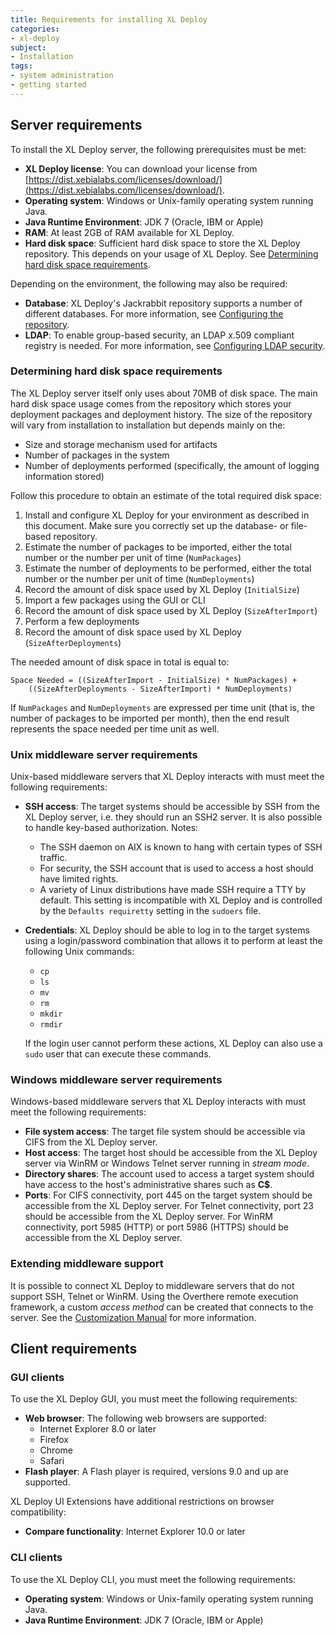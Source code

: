 ```yaml
---
title: Requirements for installing XL Deploy
categories:
- xl-deploy
subject:
- Installation
tags:
- system administration
- getting started
---
```


## Server requirements

To install the XL Deploy server, the following prerequisites must be met:

* **XL Deploy license**: You can download your license from [https://dist.xebialabs.com/licenses/download/](https://dist.xebialabs.com/licenses/download/).
* **Operating system**: Windows or Unix-family operating system running Java.
* **Java Runtime Environment**: JDK 7 (Oracle, IBM or Apple)
* **RAM**: At least 2GB of RAM available for XL Deploy.
* **Hard disk space**: Sufficient hard disk space to store the XL Deploy repository. This depends on your usage of XL Deploy. See [Determining hard disk space requirements](#determining-hard-disk-space-requirements).

Depending on the environment, the following may also be required: 

* **Database**: XL Deploy's Jackrabbit repository supports a number of different databases. For more information, see [Configuring the repository](#configuring-the-repository).
* **LDAP**: To enable group-based security, an LDAP x.509 compliant registry is needed. For more information, see [Configuring LDAP security](#configuring-ldap-security).

### Determining hard disk space requirements

The XL Deploy server itself only uses about 70MB of disk space. The main hard disk space usage comes from the repository which stores your deployment packages and deployment history. The size of the repository will vary from installation to installation but depends mainly on the:

* Size and storage mechanism used for artifacts
* Number of packages in the system
* Number of deployments performed (specifically, the amount of logging information stored)

Follow this procedure to obtain an estimate of the total required disk space:

1. Install and configure XL Deploy for your environment as described in this document. Make sure you correctly set up the database- or file-based repository.
1. Estimate the number of packages to be imported, either the total number or the number per unit of time (`NumPackages`)
1. Estimate the number of deployments to be performed, either the total number or the number per unit of time (`NumDeployments`)
1. Record the amount of disk space used by XL Deploy (`InitialSize`)
1. Import a few packages using the GUI or CLI
1. Record the amount of disk space used by XL Deploy (`SizeAfterImport`)
1. Perform a few deployments
1. Record the amount of disk space used by XL Deploy (`SizeAfterDeployments`)

The needed amount of disk space in total is equal to:

    Space Needed = ((SizeAfterImport - InitialSize) * NumPackages) +
        ((SizeAfterDeployments - SizeAfterImport) * NumDeployments)

If `NumPackages` and `NumDeployments` are expressed per time unit (that is, the number of packages to be imported per month), then the end result represents the space needed per time unit as well.

### Unix middleware server requirements

Unix-based middleware servers that XL Deploy interacts with must meet the following requirements:

* **SSH access**: The target systems should be accessible by SSH from the XL Deploy server, i.e. they should run an SSH2 server. It is also possible to handle key-based authorization. Notes:
    * The SSH daemon on AIX is known to hang with certain types of SSH traffic.
    * For security, the SSH account that is used to access a host should have limited rights.
    * A variety of Linux distributions have made SSH require a TTY by default. This setting is incompatible with XL Deploy and is controlled by the `Defaults requiretty` setting in the `sudoers` file.
* **Credentials**: XL Deploy should be able to log in to the target systems using a login/password combination that allows it to perform at least the following Unix commands:
    * `cp`
    * `ls`
    * `mv`
    * `rm`
    * `mkdir`
    * `rmdir`

    If the login user cannot perform these actions, XL Deploy can also use a `sudo` user that can execute these commands.

### Windows middleware server requirements

Windows-based middleware servers that XL Deploy interacts with must meet the following requirements:

* **File system access**: The target file system should be accessible via CIFS from the XL Deploy server.
* **Host access**: The target host should be accessible from the XL Deploy server via WinRM or Windows Telnet server running in _stream mode_.
* **Directory shares**: The account used to access a target system should have access to the host's administrative shares such as **C$**.
* **Ports**: For CIFS connectivity, port 445 on the target system should be accessible from the XL Deploy server. For Telnet connectivity, port 23 should be accessible from the XL Deploy server. For WinRM connectivity, port 5985 (HTTP) or port 5986 (HTTPS) should be accessible from the XL Deploy server.

### Extending middleware support

It is possible to connect XL Deploy to middleware servers that do not support SSH, Telnet or WinRM. Using the Overthere remote execution framework, a custom _access method_ can be created that connects to the server. See the [Customization Manual](customizationmanual.html) for more information.

## Client requirements

### GUI clients

To use the XL Deploy GUI, you must meet the following requirements:

* **Web browser**: The following web browsers are supported:
	* Internet Explorer 8.0 or later
	* Firefox
	* Chrome
	* Safari
* **Flash player**: A Flash player is required, versions 9.0 and up are supported.

XL Deploy UI Extensions have additional restrictions on browser compatibility:

* **Compare functionality**: Internet Explorer 10.0 or later

### CLI clients

To use the XL Deploy CLI, you must meet the following requirements:

* **Operating system**: Windows or Unix-family operating system running Java.
* **Java Runtime Environment**: JDK 7 (Oracle, IBM or Apple)
